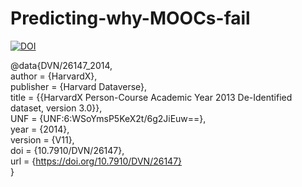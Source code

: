 # Predicting-why-MOOCs-fail

[![DOI](https://zenodo.org/badge/DOI/10.5281/zenodo.4318146.svg)](https://doi.org/10.5281/zenodo.4318146)



@data{DVN/26147_2014,                                                                       
author = {HarvardX},                                                                                                       
publisher = {Harvard Dataverse},                                                                                                        
title = {{HarvardX Person-Course Academic Year 2013 De-Identified dataset, version 3.0}},                                                    
UNF = {UNF:6:WSoYmsP5KeX2t/6g2JiEuw==},                                                                        
year = {2014},                                                                                 
version = {V11},                                                                                                              
doi = {10.7910/DVN/26147},                                                                                                                         
url = {https://doi.org/10.7910/DVN/26147}                                                                                                          
} 
